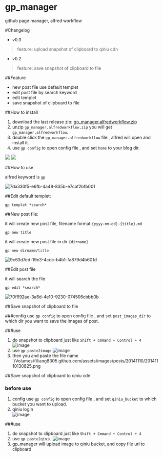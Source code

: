 gp_manager
==========

github page manager, alfred workflow

#Changelog

* v0.3

> feature: upload snapshot of clipboard to qiniu cdn

* v0.2

> feature: save snapshot of clipboard to file

##Feature

* new post file use default templet
* edit post file by search keyword
* edit templet
* save snapshot of clipboard to file

##How to install

1. download the last release zip: [gp_manager.alfredworkflow.zip](https://github.com/liang8305/gp_manager/releases)
1. unzip `gp_manager.alfredworkflow.zip` you will get `gp_manager.alfredworkflow`.
1. double click the `gp_manager.alfredworkflow` file , alfred will open and install it.
1. use `gp config` to open config file , and set `home` to your blog dir.

![](https://cloud.githubusercontent.com/assets/3114995/4970599/f89519b6-6885-11e4-892c-0ad89ea72c1c.png)
![](https://cloud.githubusercontent.com/assets/3114995/4970605/17f851e2-6886-11e4-9767-5637ca2d3b5f.png)


##How to use

alfred keyword is `gp`

![7da330f5-e6fb-4a48-835b-e7caf2bfb001](https://cloud.githubusercontent.com/assets/3114995/4807774/94768a24-5e98-11e4-9374-e865fd52926b.png)

##Edit default templet:

	gp templet *search*

##New post file:

it will create new post file, filename format `{yyyy-mm-dd}-{title}.md`

  	gp new title
  	
it will create new post file in dir `{dirname}`

	gp new dirname/title
  	
![9c63d7ed-19e3-4cdc-b4b1-fa879d4b601d](https://cloud.githubusercontent.com/assets/3114995/4807784/ba6c9bf6-5e98-11e4-9457-0281f8a48c58.png)
  
##Edit post file

it will search the file

  	gp edit *search* 
  	
![70f992ae-3a6d-4e10-9230-074506cbbb0b](https://cloud.githubusercontent.com/assets/3114995/4807792/d1b69604-5e98-11e4-9e24-0ddc24c1de78.png)

##Save snapshot of clipboard to file

###config
use `gp config` to open config file , and set `post_images_dir` to which dir you want to save the images of post.

###use

1. do snapshot to clipboard just like `Shift + Cmmand + Control + 4`
![image](https://cloud.githubusercontent.com/assets/3114995/4971381/4d04ac7e-68da-11e4-8173-a3a06b84302d.png)
2. use `gp paste2image`
![image](https://cloud.githubusercontent.com/assets/3114995/4971385/76ff5a60-68da-11e4-9e9c-4e844e9a05bd.png)
3. then you and paste the file name `/Volumes/f/liang8305.github.com/assets/images/posts/20141110/20141110130825.png


##Save snapshot of clipboard to qiniu cdn

### before use
1. config
use `gp config` to open config file , and set `qiniu_bucket` to which bucket you want to upload.
2. qiniu login  
![image](http://qiniucdn.zhaoxiaodan.com/201504/20150407112144.png)

###use

1. do snapshot to clipboard just like `Shift + Cmmand + Control + 4`
2. use `gp paste2qiniu`
![image](http://qiniucdn.zhaoxiaodan.com/201504/20150407112323.png)
3. gp_manager will upload image to qiniu bucket, and copy file url to clipboard

 



